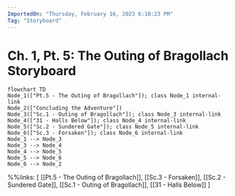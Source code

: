 ```yaml
---
ImportedOn: "Thursday, February 16, 2023 6:10:23 PM"
Tag: "Storyboard"
---
```

# Ch. 1, Pt. 5: The Outing of Bragollach Storyboard
```mermaid
flowchart TD
Node_1(["Pt.5 - The Outing of Bragollach"]); class Node_1 internal-link
Node_2(["Concluding the Adventure"])
Node_3(["Sc.1 - Outing of Bragollach"]); class Node_3 internal-link
Node_4(["31 - Halls Below"]); class Node_4 internal-link
Node_5(["Sc.2 - Sundered Gate"]); class Node_5 internal-link
Node_6(["Sc.3 - Forsaken"]); class Node_6 internal-link
Node_1 --> Node_3
Node_3 --> Node_4
Node_4 --> Node_5
Node_5 --> Node_6
Node_6 --> Node_2
```
%%links: [ [[Pt.5 - The Outing of Bragollach]], [[Sc.3 - Forsaken]], [[Sc.2 - Sundered Gate]], [[Sc.1 - Outing of Bragollach]], [[31 - Halls Below]] ]
